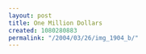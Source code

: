 ```yaml
---
layout: post
title: One Million Dollars
created: 1080280883
permalink: "/2004/03/26/img_1904_b/"
---
```


